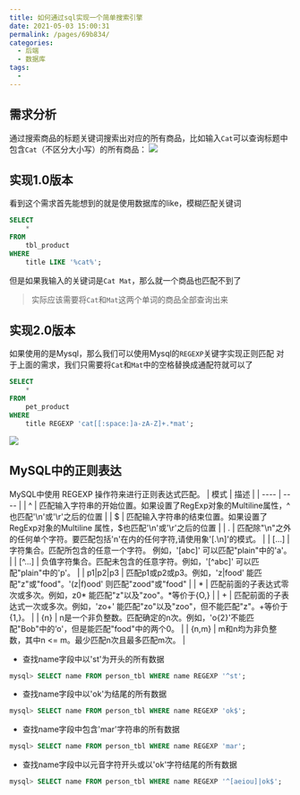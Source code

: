 ```yaml
---
title: 如何通过sql实现一个简单搜索引擎
date: 2021-05-03 15:00:31
permalink: /pages/69b834/
categories:
  - 后端
  - 数据库
tags:
  -
---
```


## 需求分析
通过搜索商品的标题关键词搜索出对应的所有商品，比如输入`Cat`可以查询标题中包含`Cat`（不区分大小写）的所有商品：
![](https://img.whalenas.com:283/image/20210503215644.png)

## 实现1.0版本
看到这个需求首先能想到的就是使用数据库的like，模糊匹配关键词
```sql
SELECT
	*
FROM
	tbl_product
WHERE
	title LIKE '%cat%';
```
但是如果我输入的关键词是`Cat Mat`，那么就一个商品也匹配不到了
> 实际应该需要将`Cat`和`Mat`这两个单词的商品全部查询出来

## 实现2.0版本
如果使用的是Mysql，那么我们可以使用Mysql的`REGEXP`关键字实现正则匹配
对于上面的需求，我们只需要将`Cat`和`Mat`中的空格替换成通配符就可以了
```sql
SELECT
	*
FROM
	pet_product
WHERE
	title REGEXP 'cat[[:space:]a-zA-Z]+.*mat';
```
![](https://img.whalenas.com:283/image/20210503223500.png)

## MySQL中的正则表达
MySQL中使用 REGEXP 操作符来进行正则表达式匹配。
|  模式   | 描述  |
|  ----  | ----  |
| ^ | 匹配输入字符串的开始位置。如果设置了RegExp对象的Multiline属性，^也匹配'\n'或'\r'之后的位置 |
| $ | 匹配输入字符串的结束位置。如果设置了RegExp对象的Multiline 属性，$也匹配'\n'或'\r'之后的位置 |
| . | 匹配除"\n"之外的任何单个字符。要匹配包括'n'在内的任何字符,请使用象'[.\n]'的模式。 |
| […] | 字符集合。匹配所包含的任意一个字符。 例如，'[abc]' 可以匹配"plain"中的'a'。 |
| [^…] | 负值字符集合。匹配未包含的任意字符。例如，'[^abc]' 可以匹配"plain"中的'p'。 |
| p1\|p2\|p3 | 匹配p1或p2或p3。例如，'z|food' 能匹配"z"或"food"。'(z|f)ood' 则匹配"zood"或"food" |
| * | 匹配前面的子表达式零次或多次。例如，z0* 能匹配"z"以及"zoo"。*等价于{O,} |
| + | 匹配前面的子表达式一次或多次。例如，'zo+' 能匹配"zo"以及"zoo"，但不能匹配"z"。+等价于{1,}。 |
| {n} | n是一个非负整数。匹配确定的n次。例如，'o{2}'不能匹配"Bob"中的‘o'，但是能匹配"food"中的两个0。 |
| {n,m} | m和n均为非负整数，其中n <= m。最少匹配n次且最多匹配m次。 |

 - 查找name字段中以'st'为开头的所有数据
```sql
mysql> SELECT name FROM person_tbl WHERE name REGEXP '^st';
```
 - 查找name字段中以'ok'为结尾的所有数据
```sql
mysql> SELECT name FROM person_tbl WHERE name REGEXP 'ok$';
```
 - 查找name字段中包含'mar'字符串的所有数据
```sql
mysql> SELECT name FROM person_tbl WHERE name REGEXP 'mar';
```
 - 查找name字段中以元音字符开头或以'ok'字符结尾的所有数据
```sql
mysql> SELECT name FROM person_tbl WHERE name REGEXP '^[aeiou]|ok$';
```

